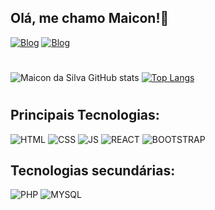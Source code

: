 ## Olá, me chamo Maicon!🤙 
[![Blog](https://img.shields.io/badge/maicondasilva-000000?style=for-the-badge&logo=About.me&logoColor=white)](https://maicondasilva.netlify.app/)
[![Blog](https://img.shields.io/badge/LinkedIn-0077B5?style=for-the-badge&logo=linkedin&logoColor=white)](https://www.linkedin.com/in/maicon-de-oliveira-da-silva-b60693249/)
#
![Maicon da Silva GitHub stats](https://github-readme-stats.vercel.app/api?username=maiconda&show_icons=true&theme=highcontrast)
[![Top Langs](https://github-readme-stats.vercel.app/api/top-langs/?username=maiconda&layout=compact&theme=highcontrast)](https://github.com/anuraghazra/github-readme-stats)
#
## Principais Tecnologias:
![HTML](https://img.shields.io/badge/HTML5-E34F26?style=for-the-badge&logo=html5&logoColor=white)
![CSS](	https://img.shields.io/badge/CSS3-1572B6?style=for-the-badge&logo=css3&logoColor=white)
![JS](https://img.shields.io/badge/JavaScript-323330?style=for-the-badge&logo=javascript&logoColor=F7DF1E)
![REACT](https://img.shields.io/badge/React-20232A?style=for-the-badge&logo=react&logoColor=61DAFB)
![BOOTSTRAP](https://img.shields.io/badge/Bootstrap-563D7C?style=for-the-badge&logo=bootstrap&logoColor=white)
## Tecnologias secundárias:
![PHP](https://img.shields.io/badge/PHP-777BB4?style=for-the-badge&logo=php&logoColor=white)
![MYSQL](https://img.shields.io/badge/MySQL-00000F?style=for-the-badge&logo=mysql&logoColor=white)
#
